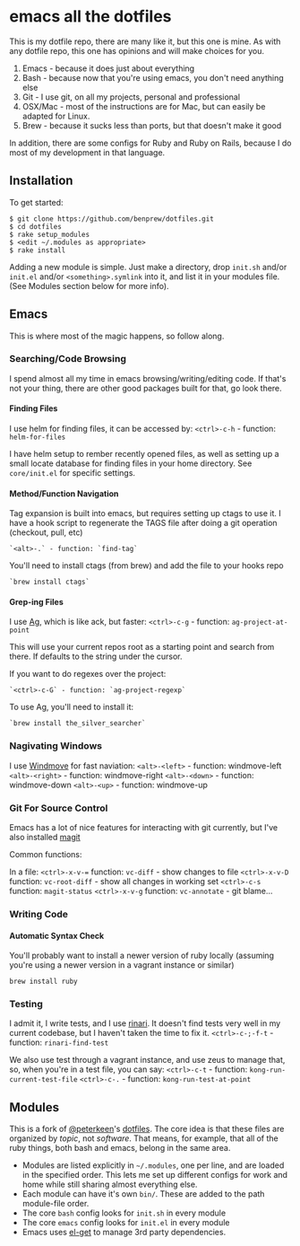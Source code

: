 # emacs all the dotfiles

This is my dotfile repo, there are many like it, but this one is
mine.  As with any dotfile repo, this one has opinions and will make
choices for you.

1. Emacs - because it does just about everything
2. Bash - because now that you're using emacs, you don't need anything
else
3. Git - I use git, on all my projects, personal and professional
4. OSX/Mac - most of the instructions are for Mac, but can easily be
adapted for Linux.
5. Brew - because it sucks less than ports, but that doesn't make it
good

In addition, there are some configs for Ruby and Ruby on Rails,
because I do most of my development in that language.

## Installation

To get started:

```
$ git clone https://github.com/benprew/dotfiles.git
$ cd dotfiles
$ rake setup_modules
$ <edit ~/.modules as appropriate>
$ rake install
```

Adding a new module is simple. Just make a directory, drop `init.sh`
and/or `init.el` and/or `<something>.symlink` into it, and list it in
your modules file. (See Modules section below for more info).

## Emacs

This is where most of the magic happens, so follow along.

### Searching/Code Browsing

I spend almost all my time in emacs browsing/writing/editing code.  If
that's not your thing, there are other good packages built for that,
go look there.

#### Finding Files

I use helm for finding files, it can be accessed by:
    `<ctrl>-c-h` - function: `helm-for-files`

I have helm setup to rember recently opened files, as well as setting
up a small locate database for finding files in your home
directory. See `core/init.el` for specific settings.

#### Method/Function Navigation

Tag expansion is built into emacs, but requires setting up ctags to
use it.  I have a hook script to regenerate the TAGS
file after doing a git operation (checkout, pull, etc)

    `<alt>-.` - function: `find-tag`

You'll need to install ctags (from brew) and add the file to your
hooks repo

    `brew install ctags`

#### Grep-ing Files

I use [Ag](https://github.com/ggreer/the_silver_searcher), which is like ack, but faster:
    `<ctrl>-c-g` - function: `ag-project-at-point`

This will use your current repos root as a starting point and search
from there.  If defaults to the string under the cursor.

If you want to do regexes over the project:

    `<ctrl>-c-G` - function: `ag-project-regexp`

To use Ag, you'll need to install it:

    `brew install the_silver_searcher`

### Nagivating Windows

I use [Windmove](http://emacswiki.org/emacs/WindMove) for fast
naviation:
    `<alt>-<left>` - function: windmove-left
    `<alt>-<right>` - function: windmove-right
    `<alt>-<down>` - function: windmove-down
    `<alt>-<up>` - function: windmove-up

### Git For Source Control

Emacs has a lot of nice features for interacting with git currently,
but I've also installed [magit](http://www.emacswiki.org/emacs/Magit)

Common functions:

In a file:
    `<ctrl>-x-v-=` function: `vc-diff` - show changes to file
    `<ctrl>-x-v-D` function: `vc-root-diff` - show all changes in
    working set
    `<ctrl>-c-s` function: `magit-status`
    `<ctrl>-x-v-g` function: `vc-annotate` - git blame...

### Writing Code

#### Automatic Syntax Check

You'll probably want to install a newer version of ruby locally
(assuming you're using a newer version in a vagrant instance or
similar)

`brew install ruby`

### Testing

I admit it, I write tests, and I use
[rinari](http://rinari.rubyforge.org/).  It doesn't find tests very
well in my current codebase, but I haven't taken the time to fix it.
    `<ctrl>-c-;-f-t` - function: `rinari-find-test`

We also use test through a vagrant instance, and use zeus to manage
that, so, when you're in a test file, you can say:
    `<ctrl>-c-t` - function: `kong-run-current-test-file`
    `<ctrl>-c-.` - function: `kong-run-test-at-point`

## Modules

This is a fork of [@peterkeen](http://github.com/peterkeen)'s
[dotfiles](https://github.com/holman/dotfiles). The core idea is that
these files are organized by *topic*, not *software*. That means, for
example, that all of the ruby things, both bash and emacs, belong in
the same area.

* Modules are listed explicitly in `~/.modules`, one per line, and are
  loaded in the specified order. This lets me set up different configs
  for work and home while still sharing almost everything else.
* Each module can have it's own `bin/`. These are added to the path
  module-file order.
* The core `bash` config looks for `init.sh` in every module
* The core `emacs` config looks for `init.el` in every module
* Emacs uses [el-get](https://github.com/dimitri/el-get) to manage 3rd
  party dependencies.

